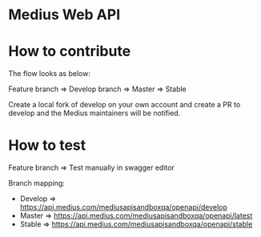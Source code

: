 # Medius Web API

# How to contribute

The flow looks as below:

Feature branch => Develop branch => Master => Stable

Create a local fork of develop on your own account and create a PR to develop and the Medius maintainers will be notified.

# How to test

Feature branch => Test manually in swagger editor

Branch mapping:
- Develop => https://api.medius.com/mediusapisandboxqa/openapi/develop
- Master => https://api.medius.com/mediusapisandboxqa/openapi/latest
- Stable => https://api.medius.com/mediusapisandboxqa/openapi/stable
